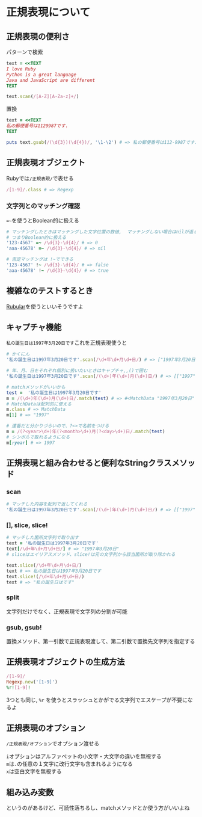 # 正規表現について

## 正規表現の便利さ

パターンで検索

```ruby
text = <<TEXT
I love Ruby
Python is a great language
Java and JavaScript are different
TEXT

text.scan(/[A-Z][A-Za-z]+/)
```

置換

```ruby
text = <<TEXT
私の郵便番号は1129987です.
TEXT

puts text.gsub(/(\d{3})(\d{4})/, '\1-\2') # => 私の郵便番号は112-9987です.
```

## 正規表現オブジェクト

Rubyでは`/正規表現/`で表せる

```ruby
/[1-9]/.class # => Regexp
```

### 文字列とのマッチング確認

`=~`を使うとBoolean的に扱える


```ruby
# マッチングしたときはマッチングした文字位置の数値,  マッチングしない場合はnilが返る
# つまりBoolean的に扱える 
'123-4567' =~ /\d{3}-\d{4}/ # => 0
'aaa-45678' =~ /\d{3}-\d{4}/ # => nil

# 否定マッチングは !~でできる
'123-4567' !~ /\d{3}-\d{4}/ # => false
'aaa-45678' !~ /\d{3}-\d{4}/ # => true
```

## 複雑なのテストするとき

[Rubular](http://www.rubular.com)を使うといいそうですよ

## キャプチャ機能

`私の誕生日は1997年3月20日です`これを正規表現使うと

```ruby
# かくにん
'私の誕生日は1997年3月20日です'.scan(/\d+年\d+月\d+日/) # => ["1997年3月20日"]

# 年、月、日をそれぞれ個別に扱いたいときはキャプチャ,,()で囲む
'私の誕生日は1997年3月20日です'.scan(/(\d+)年(\d+)月(\d+)日/) # => [["1997", "3", "20"]]

# matchメソッドがいいかも
test =  '私の誕生日は1997年3月20日です'
m = /(\d+)年(\d+)月(\d+)日/.match(test) # => #<MatchData "1997年3月20日" 1:"1997" 2:"3" 3:"20">
# MatchDataは配列的に使える
m.class # => MatchData
m[1] # => "1997"

# 連番だと分かりづらいので、?<>で名前をつける
m = /(?<year>\d+)年(?<month>\d+)月(?<day>\d+)日/.match(test)
# シンボルで取れるようになる
m[:year] # => 1997
```

## 正規表現と組み合わせると便利なStringクラスメソッド

### scan

```ruby
# マッチした内容を配列で返してくれる
'私の誕生日は1997年3月20日です'.scan(/(\d+)年(\d+)月(\d+)日/) # => [["1997", "3", "20"]]
```

### [], slice, slice!

```ruby
# マッチした箇所文字列で取り出す
text = '私の誕生日は1997年3月20日です'
text[/\d+年\d+月\d+日/] # => "1997年3月20日"
# sliceはエイリアスメソッド、slice!は元の文字列から該当箇所が取り除かれる

text.slice(/\d+年\d+月\d+日/)
text # => 私の誕生日は1997年3月20日です
text.slice!(/\d+年\d+月\d+日/)
text # => "私の誕生日はです"
``` 

### split

文字列だけでなく、正規表現で文字列の分割が可能

### gsub, gsub!

置換メソッド、第一引数で正規表現渡して、第二引数で置換先文字列を指定する

## 正規表現オブジェクトの生成方法

```ruby
/[1-9]/
Regexp.new('[1-9]')
%r![1-9]!
```

3つとも同じ, `%r` を使うとスラッシュとかがでる文字列でエスケープが不要になるよ

## 正規表現のオプション

`/正規表現/オプション`でオプション渡せる

`i`オプションはアルファベットの小文字・大文字の違いを無視する  
`m`は`.`の任意の１文字に改行文字も含まれるようになる  
`x`は空白文字を無視する

## 組み込み変数

というのがあるけど、可読性落ちるし、matchメソッドとか使う方がいいよね
